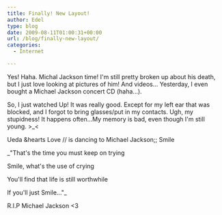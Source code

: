 ```yaml
---
title: Finally! New Layout!
author: Edel
type: blog
date: 2009-08-11T01:00:31+00:00
url: /blog/finally-new-layout/
categories:
  - Internet

---
```

Yes! Haha. Michal Jackson time! I'm still pretty broken up about his death, but I just love looking at pictures of him! And videos... Yesterday, I even bought a Michael Jackson concert CD (haha...).

So, I just watched Up! It was really good. Except for my left ear that was blocked, and I forgot to bring glasses/put in my contacts. Ugh, my stupidness! It happens often...My memory is bad, even though I'm still young. >_<

Ueda &hearts Love // is dancing to Michael Jackson;; Smile

_"That's the time you must keep on trying
  
Smile, what's the use of crying
  
You'll find that life is still worthwhile
  
If you'll just Smile..."_

R.I.P Michael Jackson <3


